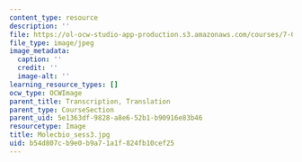 ```yaml
---
content_type: resource
description: ''
file: https://ol-ocw-studio-app-production.s3.amazonaws.com/courses/7-01sc-fundamentals-of-biology-fall-2011/b54d807cb9e0b9a71a1f824fb10cef25_Molecbio_sess3.jpg
file_type: image/jpeg
image_metadata:
  caption: ''
  credit: ''
  image-alt: ''
learning_resource_types: []
ocw_type: OCWImage
parent_title: Transcription, Translation
parent_type: CourseSection
parent_uid: 5e1363df-9828-a8e6-52b1-b90916e83b46
resourcetype: Image
title: Molecbio_sess3.jpg
uid: b54d807c-b9e0-b9a7-1a1f-824fb10cef25
---
```

